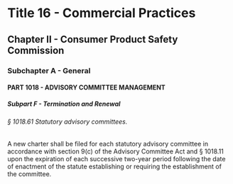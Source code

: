
# Title 16 - Commercial Practices
## Chapter II - Consumer Product Safety Commission
### Subchapter A - General
#### PART 1018 - ADVISORY COMMITTEE MANAGEMENT
##### Subpart F - Termination and Renewal
###### § 1018.61 Statutory advisory committees.

A new charter shall be filed for each statutory advisory committee in accordance with section 9(c) of the Advisory Committee Act and § 1018.11 upon the expiration of each successive two-year period following the date of enactment of the statute establishing or requiring the establishment of the committee.
